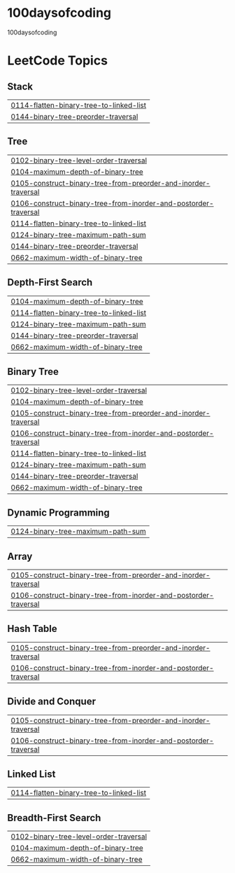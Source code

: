 # 100daysofcoding
100daysofcoding

<!---LeetCode Topics Start-->
# LeetCode Topics
## Stack
|  |
| ------- |
| [0114-flatten-binary-tree-to-linked-list](https://github.com/saswatisamal/100daysofcoding/tree/master/0114-flatten-binary-tree-to-linked-list) |
| [0144-binary-tree-preorder-traversal](https://github.com/saswatisamal/100daysofcoding/tree/master/0144-binary-tree-preorder-traversal) |
## Tree
|  |
| ------- |
| [0102-binary-tree-level-order-traversal](https://github.com/saswatisamal/100daysofcoding/tree/master/0102-binary-tree-level-order-traversal) |
| [0104-maximum-depth-of-binary-tree](https://github.com/saswatisamal/100daysofcoding/tree/master/0104-maximum-depth-of-binary-tree) |
| [0105-construct-binary-tree-from-preorder-and-inorder-traversal](https://github.com/saswatisamal/100daysofcoding/tree/master/0105-construct-binary-tree-from-preorder-and-inorder-traversal) |
| [0106-construct-binary-tree-from-inorder-and-postorder-traversal](https://github.com/saswatisamal/100daysofcoding/tree/master/0106-construct-binary-tree-from-inorder-and-postorder-traversal) |
| [0114-flatten-binary-tree-to-linked-list](https://github.com/saswatisamal/100daysofcoding/tree/master/0114-flatten-binary-tree-to-linked-list) |
| [0124-binary-tree-maximum-path-sum](https://github.com/saswatisamal/100daysofcoding/tree/master/0124-binary-tree-maximum-path-sum) |
| [0144-binary-tree-preorder-traversal](https://github.com/saswatisamal/100daysofcoding/tree/master/0144-binary-tree-preorder-traversal) |
| [0662-maximum-width-of-binary-tree](https://github.com/saswatisamal/100daysofcoding/tree/master/0662-maximum-width-of-binary-tree) |
## Depth-First Search
|  |
| ------- |
| [0104-maximum-depth-of-binary-tree](https://github.com/saswatisamal/100daysofcoding/tree/master/0104-maximum-depth-of-binary-tree) |
| [0114-flatten-binary-tree-to-linked-list](https://github.com/saswatisamal/100daysofcoding/tree/master/0114-flatten-binary-tree-to-linked-list) |
| [0124-binary-tree-maximum-path-sum](https://github.com/saswatisamal/100daysofcoding/tree/master/0124-binary-tree-maximum-path-sum) |
| [0144-binary-tree-preorder-traversal](https://github.com/saswatisamal/100daysofcoding/tree/master/0144-binary-tree-preorder-traversal) |
| [0662-maximum-width-of-binary-tree](https://github.com/saswatisamal/100daysofcoding/tree/master/0662-maximum-width-of-binary-tree) |
## Binary Tree
|  |
| ------- |
| [0102-binary-tree-level-order-traversal](https://github.com/saswatisamal/100daysofcoding/tree/master/0102-binary-tree-level-order-traversal) |
| [0104-maximum-depth-of-binary-tree](https://github.com/saswatisamal/100daysofcoding/tree/master/0104-maximum-depth-of-binary-tree) |
| [0105-construct-binary-tree-from-preorder-and-inorder-traversal](https://github.com/saswatisamal/100daysofcoding/tree/master/0105-construct-binary-tree-from-preorder-and-inorder-traversal) |
| [0106-construct-binary-tree-from-inorder-and-postorder-traversal](https://github.com/saswatisamal/100daysofcoding/tree/master/0106-construct-binary-tree-from-inorder-and-postorder-traversal) |
| [0114-flatten-binary-tree-to-linked-list](https://github.com/saswatisamal/100daysofcoding/tree/master/0114-flatten-binary-tree-to-linked-list) |
| [0124-binary-tree-maximum-path-sum](https://github.com/saswatisamal/100daysofcoding/tree/master/0124-binary-tree-maximum-path-sum) |
| [0144-binary-tree-preorder-traversal](https://github.com/saswatisamal/100daysofcoding/tree/master/0144-binary-tree-preorder-traversal) |
| [0662-maximum-width-of-binary-tree](https://github.com/saswatisamal/100daysofcoding/tree/master/0662-maximum-width-of-binary-tree) |
## Dynamic Programming
|  |
| ------- |
| [0124-binary-tree-maximum-path-sum](https://github.com/saswatisamal/100daysofcoding/tree/master/0124-binary-tree-maximum-path-sum) |
## Array
|  |
| ------- |
| [0105-construct-binary-tree-from-preorder-and-inorder-traversal](https://github.com/saswatisamal/100daysofcoding/tree/master/0105-construct-binary-tree-from-preorder-and-inorder-traversal) |
| [0106-construct-binary-tree-from-inorder-and-postorder-traversal](https://github.com/saswatisamal/100daysofcoding/tree/master/0106-construct-binary-tree-from-inorder-and-postorder-traversal) |
## Hash Table
|  |
| ------- |
| [0105-construct-binary-tree-from-preorder-and-inorder-traversal](https://github.com/saswatisamal/100daysofcoding/tree/master/0105-construct-binary-tree-from-preorder-and-inorder-traversal) |
| [0106-construct-binary-tree-from-inorder-and-postorder-traversal](https://github.com/saswatisamal/100daysofcoding/tree/master/0106-construct-binary-tree-from-inorder-and-postorder-traversal) |
## Divide and Conquer
|  |
| ------- |
| [0105-construct-binary-tree-from-preorder-and-inorder-traversal](https://github.com/saswatisamal/100daysofcoding/tree/master/0105-construct-binary-tree-from-preorder-and-inorder-traversal) |
| [0106-construct-binary-tree-from-inorder-and-postorder-traversal](https://github.com/saswatisamal/100daysofcoding/tree/master/0106-construct-binary-tree-from-inorder-and-postorder-traversal) |
## Linked List
|  |
| ------- |
| [0114-flatten-binary-tree-to-linked-list](https://github.com/saswatisamal/100daysofcoding/tree/master/0114-flatten-binary-tree-to-linked-list) |
## Breadth-First Search
|  |
| ------- |
| [0102-binary-tree-level-order-traversal](https://github.com/saswatisamal/100daysofcoding/tree/master/0102-binary-tree-level-order-traversal) |
| [0104-maximum-depth-of-binary-tree](https://github.com/saswatisamal/100daysofcoding/tree/master/0104-maximum-depth-of-binary-tree) |
| [0662-maximum-width-of-binary-tree](https://github.com/saswatisamal/100daysofcoding/tree/master/0662-maximum-width-of-binary-tree) |
<!---LeetCode Topics End-->